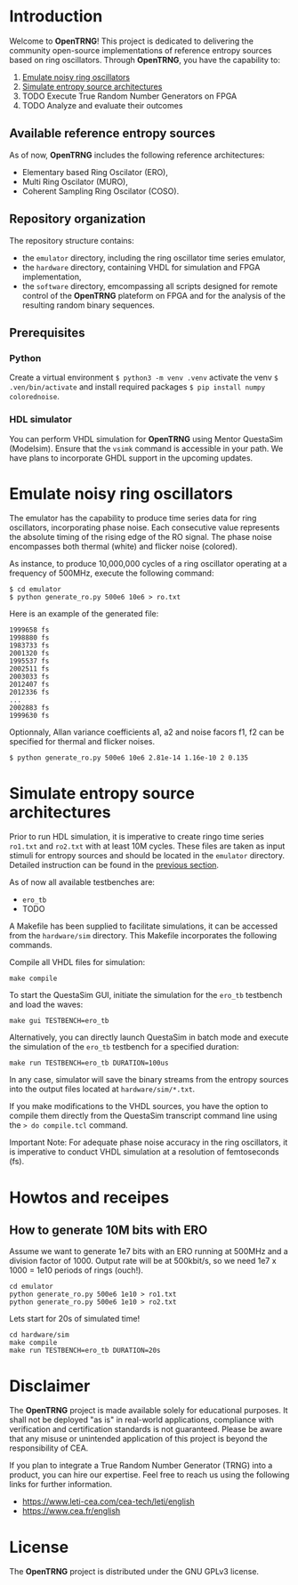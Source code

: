 # Introduction

Welcome to **OpenTRNG**! This project is dedicated to delivering the community open-source implementations of reference entropy sources based on ring oscillators. Through **OpenTRNG**, you have the capability to:

1. [Emulate noisy ring oscillators](#emulate-noisy-ring-oscillators)
2. [Simulate entropy source architectures](#simulate-entropy-source-architectures)
3. TODO Execute True Random Number Generators on FPGA
4. TODO Analyze and evaluate their outcomes

## Available reference entropy sources

As of now, **OpenTRNG** includes the following reference architectures:

* Elementary based Ring Oscilator (ERO),
* Multi Ring Oscilator (MURO),
* Coherent Sampling Ring Oscilator (COSO).

## Repository organization

The repository structure contains:

* the `emulator` directory, including the ring oscillator time series emulator,
* the `hardware` directory, containing VHDL for simulation and FPGA implementation,
* the `software` directory, emcompassing all scripts designed for remote control of the **OpenTRNG** plateform on FPGA and for the analysis of the resulting random binary sequences.

## Prerequisites

### Python

Create a virtual environment `$ python3 -m venv .venv` activate the venv `$ .ven/bin/activate` and install required packages `$ pip install numpy colorednoise`.

### HDL simulator

You can perform VHDL simulation for **OpenTRNG** using Mentor QuestaSim (Modelsim). Ensure that the `vsimk` command is accessible in your  path. We have plans to incorporate GHDL support in the upcoming updates.

# Emulate noisy ring oscillators

The emulator has the capability to produce time series data for ring oscillators, incorporating phase noise. Each consecutive value represents the absolute timing of the rising edge of the RO signal. The phase noise encompasses both thermal (white) and flicker noise (colored).

As instance, to produce 10,000,000 cycles of a ring oscillator operating at a frequency of 500MHz, execute the following command:

```
$ cd emulator
$ python generate_ro.py 500e6 10e6 > ro.txt
```

Here is an example of the generated file:

```
1999658 fs
1998880 fs
1983733 fs
2001320 fs
1995537 fs
2002511 fs
2003033 fs
2012407 fs
2012336 fs
...
2002883 fs
1999630 fs
```

Optionnaly, Allan variance coefficients a1, a2 and noise facors f1, f2 can be specified for thermal and flicker noises.

```
$ python generate_ro.py 500e6 10e6 2.81e-14 1.16e-10 2 0.135
```

# Simulate entropy source architectures

Prior to run HDL simulation, it is imperative to create ringo time series `ro1.txt` and `ro2.txt` with at least 10M cycles. These files are taken as input stimuli for entropy sources and should be located in the `emulator` directory. Detailed instruction can be found in the [previous section](#emulate-noisy-ring-oscillators).

As of now all available testbenches are:
* `ero_tb`
* TODO

A Makefile has been supplied to facilitate simulations, it can be accessed from the `hardware/sim` directory. This Makefile incorporates the following commands.

Compile all VHDL files for simulation:

```
make compile

```

To start the QuestaSim GUI, initiate the simulation for the `ero_tb` testbench and load the waves:

```
make gui TESTBENCH=ero_tb

```

Alternatively, you can directly launch QuestaSim in batch mode and execute the simulation of the `ero_tb` testbench for a specified duration:

```
make run TESTBENCH=ero_tb DURATION=100us

```

In any case, simulator will save the binary streams from the entropy sources into the output files located at `hardware/sim/*.txt`.

If you make modifications to the VHDL sources, you have the option to compile them directly from the QuestaSim transcript command line using the `> do compile.tcl` command.

Important Note: For adequate phase noise accuracy in the ring oscillators, it is imperative to conduct VHDL simulation at a resolution of femtoseconds (fs).

# Howtos and receipes

## How to generate 10M bits with ERO

Assume we want to generate 1e7 bits with an ERO running at 500MHz and a division factor of 1000. Output rate will be at 500kbit/s, so we need 1e7 x 1000 = 1e10 periods of rings (ouch!).


```
cd emulator
python generate_ro.py 500e6 1e10 > ro1.txt
python generate_ro.py 500e6 1e10 > ro2.txt
```

Lets start for 20s of simulated time!

```
cd hardware/sim
make compile
make run TESTBENCH=ero_tb DURATION=20s
```

# Disclaimer

The **OpenTRNG** project is made available solely for educational purposes. It shall not be deployed "as is" in real-world applications, compliance with verification and certification standards is not guaranteed. Please be aware that any misuse or unintended application of this project is beyond the responsibility of CEA.


If you plan to integrate a True Random Number Generator (TRNG) into a product, you can hire our expertise. Feel free to reach us using the following links for further information.

* https://www.leti-cea.com/cea-tech/leti/english
* https://www.cea.fr/english

# License

The **OpenTRNG** project is distributed under the GNU GPLv3 license.
